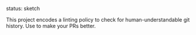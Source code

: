 status: sketch

This project encodes a linting policy to check for human-understandable git history. Use to make your PRs better.
